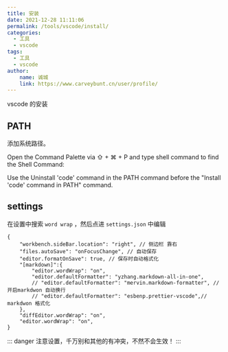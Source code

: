 ```yaml
---
title: 安装
date: 2021-12-28 11:11:06
permalink: /tools/vscode/install/
categories: 
  - 工具
  - vscode
tags: 
  - 工具
  - vscode
author: 
	name: 诚城
	link: https://www.carveybunt.cn/user/profile/
---
```

vscode 的安装

## PATH
添加系统路径。

Open the Command Palette via ⇧ + ⌘ + P and type shell command to find the Shell Command:

Use the Uninstall 'code' command in the PATH command before the "Install 'code' command in PATH" command.

## settings

在设置中搜索 `word wrap` ，然后点进 `settings.json` 中编辑

```
{
	"workbench.sideBar.location": "right", // 侧边栏 靠右
	"files.autoSave": "onFocusChange", // 自动保存
	"editor.formatOnSave": true, // 保存时自动格式化
	"[markdown]":{
		"editor.wordWrap": "on",
		"editor.defaultFormatter": "yzhang.markdown-all-in-one",
		// "editor.defaultFormatter": "mervin.markdown-formatter", // 开启markdwon 自动换行
		// "editor.defaultFormatter": "esbenp.prettier-vscode",// markdwon 格式化
	},
	"diffEditor.wordWrap": "on",
	"editor.wordWrap": "on",
}
```

::: danger
注意设置，千万别和其他的有冲突，不然不会生效！
:::
